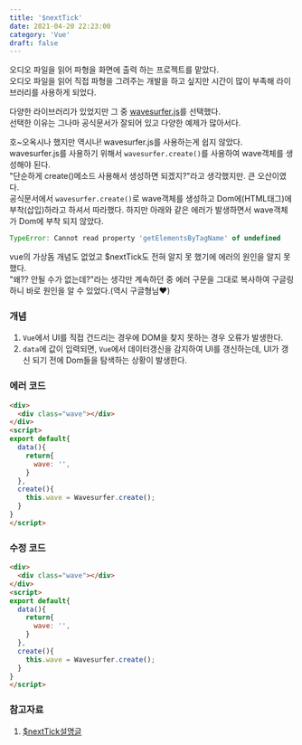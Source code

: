 ```yaml
---
title: '$nextTick'
date: 2021-04-20 22:23:00
category: 'Vue'
draft: false
---
```

오디오 파일을 읽어 파형을 화면에 출력 하는 프로젝트를 맡았다.  
오디오 파일을 읽어 직접 파형을 그려주는 개발을 하고 싶지만 시간이 많이 부족해 라이브러리를 사용하게 되었다.

다양한 라이브러리가 있었지만 그 중 [wavesurfer.js](https://wavesurfer-js.org/)를 선택했다.  
선택한 이유는 그나마 공식문서가 잘되어 있고 다양한 예제가 많아서다.

호~오옥시나 했지만 역시나! wavesurfer.js를 사용하는게 쉽지 않았다.  
wavesurfer.js를 사용하기 위해서 `wavesurfer.create()`를 사용하여 wave객체를 생성해야 된다.  
"단순하게 create()메소드 사용해서 생성하면 되겠지?"라고 생각했지만. 큰 오산이였다.  
공식문서에서 `wavesurfer.create()`로 wave객체를 생성하고 Dom에(HTML태그)에 부착(삽입)하라고 하셔서 따라했다. 하지만 아래와 같은 에러가 발생하면서 wave객체가 Dom에 부착 되지 않았다.
```js
TypeError: Cannot read property 'getElementsByTagName' of undefined
```
vue의 가상돔 개념도 없었고 $nextTick도 전혀 알지 못 했기에 에러의 원인을 알지 못했다.  
"왜?? 안될 수가 없는데?"라는 생각만 계속하던 중 에러 구문을 그대로 복사하여 구글링하니 바로 원인을 알 수 있었다.(역시 구글형님❤️)

### 개념 
1. `Vue`에서 UI를 직접 건드리는 경우에 DOM을 찾지 못하는 경우 오류가 발생한다.
1. `data`에 값이 입력되면, `Vue`에서 데이터갱신을 감지하여 UI를 갱신하는데, UI가 갱신 되기 전에 Dom들을 탐색하는 상황이 발생한다.

### 에러 코드
```html
<div>
  <div class="wave"></div>
</div>
<script>
export default{
  data(){
    return{
      wave: '',
    }
  },
  create(){
    this.wave = Wavesurfer.create();
  }
}
</script>
```

### 수정 코드
```html
<div>
  <div class="wave"></div>
</div>
<script>
export default{
  data(){
    return{
      wave: '',
    }
  },
  create(){
    this.wave = Wavesurfer.create();
  }
}
</script>
```

### 참고자료
1. [$nextTick설명글](https://jinblog.kr/178) 